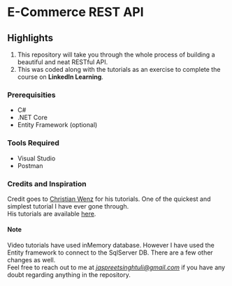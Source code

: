 # **E-Commerce REST API**

## Highlights
1. This repository will take you through the whole process of building a beautiful and neat RESTful API.
2. This was coded along with the tutorials as an exercise to complete the course on **LinkedIn Learning**.

### Prerequisities
  * C#
  * .NET Core
  * Entity Framework (optional)

### Tools Required
  * Visual Studio
  * Postman
  

### Credits and Inspiration
Credit goes to [Christian Wenz](https://www.linkedin.com/in/christianwenz) for his tutorials. One of the quickest and simplest tutorial I have ever gone through.</br>
His tutorials are available [here](https://www.linkedin.com/learning/building-web-apis-with-asp-dot-net-core-3).


#### Note
Video tutorials have used inMemory database. However I have used the Entity framework to connect to the SqlServer DB. There are a few other changes as well.
</br> Feel free to reach out to me at *jaspreetsinghtuli@gmail.com* if you have any doubt regarding anything in the repository.
